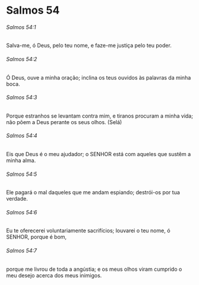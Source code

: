 # Salmos 54

###### Salmos 54:1

Salva-me, ó Deus, pelo teu nome, e faze-me justiça pelo teu poder.

###### Salmos 54:2

Ó Deus, ouve a minha oração; inclina os teus ouvidos às palavras da minha boca.

###### Salmos 54:3

Porque estranhos se levantam contra mim, e tiranos procuram a minha vida; não põem a Deus perante os seus olhos. (Selá)

###### Salmos 54:4

Eis que Deus é o meu ajudador; o SENHOR está com aqueles que sustêm a minha alma.

###### Salmos 54:5

Ele pagará o mal daqueles que me andam espiando; destrói-os por tua verdade.

###### Salmos 54:6

Eu te oferecerei voluntariamente sacrifícios; louvarei o teu nome, ó SENHOR, porque é bom,

###### Salmos 54:7

porque me livrou de toda a angústia; e os meus olhos viram cumprido o meu desejo acerca dos meus inimigos.

